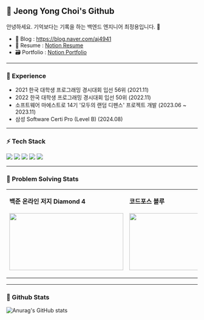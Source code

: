 <h2 align="left">👋 Jeong Yong Choi's Github </h2>

<div>

안녕하세요. 기억보다는 기록을 하는 백엔드 엔지니어 최정용입니다. 👋
 
- 📄 Blog : https://blog.naver.com/aj4941
- 🪪 Resume : [Notion Resume](https://uncovered-letter-dfc.notion.site/7644812e8a0c47ed905c7d8cef487865)
- 🗃️ Portfolio : [Notion Portfolio](https://uncovered-letter-dfc.notion.site/6e99560fbed647cead4325d566e829d3)

</div>

----

 <h3 align="left">🚀 Experience </h3>
 
 - 2021 한국 대학생 프로그래밍 경시대회 입선 56위 (2021.11)
 - 2022 한국 대학생 프로그래밍 경시대회 입선 50위 (2022.11)
 - 소프트웨어 마에스트로 14기 '모두의 랜덤 디펜스' 프로젝트 개발 (2023.06 ~ 2023.11)
 - 삼성 Software Certi Pro (Level B) (2024.08)

---

<h3 align="left">⚡️ Tech Stack </h3>
<div align=left> 
  <img src="https://img.shields.io/badge/java-007396?style=for-the-badge&logo=java&logoColor=white"> 
  <img src="https://img.shields.io/badge/c++-00599C?style=for-the-badge&logo=c%2B%2B&logoColor=white">
  <img src="https://img.shields.io/badge/mysql-4479A1?style=for-the-badge&logo=mysql&logoColor=white"> 
  <img src="https://img.shields.io/badge/spring-6DB33F?style=for-the-badge&logo=spring&logoColor=white"> 
  <img src="https://img.shields.io/badge/amazonaws-232F3E?style=for-the-badge&logo=amazonaws&logoColor=white"> 
</div>

---

<h3 align="left">📌 Problem Solving Stats</h3>

<table>
<tr>
<td>

**백준 온라인 저지 Diamond 4**<br><br>
<a href="https://solved.ac/profile/aj4941">
<img src="http://mazassumnida.wtf/api/v2/generate_badge?boj=aj4941" width="300px" height="150px">
</a>

</td>
<td>

**코드포스 블루**<br><br>
<a href="https://codeforces.com/profile/aj4941">
<img src="https://cf.leed.at?id=aj4941" width="300px" height="150px">
</a>

</td>
</tr>
</table>

---

 <h3 align="left">📌 Github Stats </h3>

![Anurag's GitHub stats](https://github-readme-stats.vercel.app/api?username=aj4941&show_icons=true&theme=radical)
